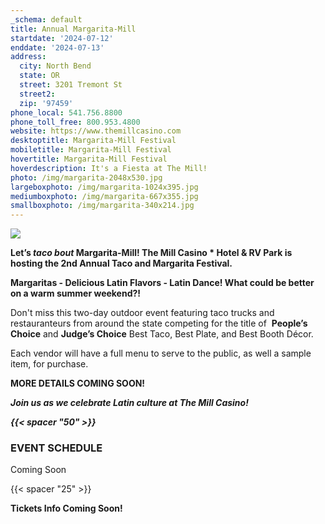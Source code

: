 ```yaml
---
_schema: default
title: Annual Margarita-Mill
startdate: '2024-07-12'
enddate: '2024-07-13'
address:
  city: North Bend
  state: OR
  street: 3201 Tremont St
  street2:
  zip: '97459'
phone_local: 541.756.8800
phone_toll_free: 800.953.4800
website: https://www.themillcasino.com
desktoptitle: Margarita-Mill Festival
mobiletitle: Margarita-Mill Festival
hovertitle: Margarita-Mill Festival
hoverdescription: It's a Fiesta at The Mill!
photo: /img/margarita-2048x530.jpg
largeboxphoto: /img/margarita-1024x395.jpg
mediumboxphoto: /img/margarita-667x355.jpg
smallboxphoto: /img/margarita-340x214.jpg
---
```

![](/img/margarita-mill-logo-temp-1.jpg)

**Let’s&nbsp;*taco bout*&nbsp;Margarita-Mill! The Mill Casino \* Hotel & RV Park is hosting the 2nd Annual Taco and Margarita Festival.**

**Margaritas - Delicious Latin Flavors - Latin Dance! What could be better on a warm summer weekend?!**

Don't miss this two-day outdoor event featuring taco trucks and restauranteurs from around the state competing for the title of&nbsp; **People’s Choice** and&nbsp;**Judge’s Choice** Best Taco, Best Plate, and Best Booth Décor.

Each vendor will have a full menu to serve to the public, as well a sample item, for purchase.

**MORE DETAILS COMING SOON!**

***Join us as we celebrate Latin culture at The Mill Casino!***

***{{< spacer "50" >}}***

### EVENT SCHEDULE

Coming Soon

{{< spacer "25" >}}

**Tickets Info Coming Soon!**